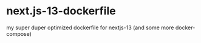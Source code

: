 # next.js-13-dockerfile
my super duper optimized dockerfile for nextjs-13 (and some more docker-compose)
